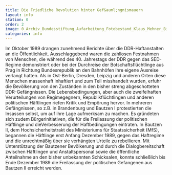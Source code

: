 ```yaml
---
title: Die Friedliche Revolution hinter Gef&auml;ngnismauern
layout: info
station: 0
order: 2
image: 0_Archiv_Bundesstiftung_Aufarbeitung_Fotobestand_Klaus_Mehner_Bild_89_1104_POL-Demo_27
categories: info
---
```

Im Oktober 1989 drangen zunehmend Berichte &uuml;ber die DDR-Haftanstalten an die &Ouml;ffentlichkeit. Ausschlaggebend waren die zahllosen Festnahmen von Menschen, die w&auml;hrend des 40. Jahrestags der DDR gegen das SED-Regime demonstriert oder bei der Durchreise der Botschaftsfl&uuml;chtlinge aus Prag in Richtung Bundesrepublik an den Bahnh&ouml;fen ihre eigene Ausreise verlangt hatten. Als in Ost-Berlin, Dresden, Leipzig und anderen Orten diese Menschen massenhaft inhaftiert und zum Teil misshandelt wurden, erfuhr die Bev&ouml;lkerung von den Zust&auml;nden in den bisher streng abgeschotteten DDR-Gef&auml;ngnissen. Die Lebensbedingungen, aber auch die zweifelhaften Verurteilungen von Regimegegnern, Republikfl&uuml;chtlingen und anderen politischen H&auml;ftlingen riefen Kritik und Emp&ouml;rung hervor. In mehreren Gef&auml;ngnissen, so z.B. in Brandenburg und Bautzen I protestierten die Insassen selbst, um auf ihre Lage aufmerksam zu machen. Es gr&uuml;ndeten sich zudem B&uuml;rgerinitiativen, die f&uuml;r die Freilassung der politischen H&auml;ftlinge und dieVerbesserung der Haftbedingungen eintraten. In Bautzen II, dem Hochsicherheitstrakt des Ministeriums f&uuml;r Staatssicherheit (MfS), begannen die H&auml;ftlinge erst Anfang Dezember 1989, gegen das Haftregime und die unrechtm&auml;&szlig;ig &uuml;ber sie verh&auml;ngten Urteile zu rebellieren. Mit Unterst&uuml;tzung der Bautzener Bev&ouml;lkerung und durch die Dialogbereitschaft zwischen H&auml;ftlingen und Anstaltspersonal sowie die &ouml;ffentliche Anteilnahme an den bisher unbekannten Schicksalen, konnte schlie&szlig;lich bis Ende Dezember 1989 die Freilassung der politischen Gefangenen aus Bautzen II erreicht werden. 